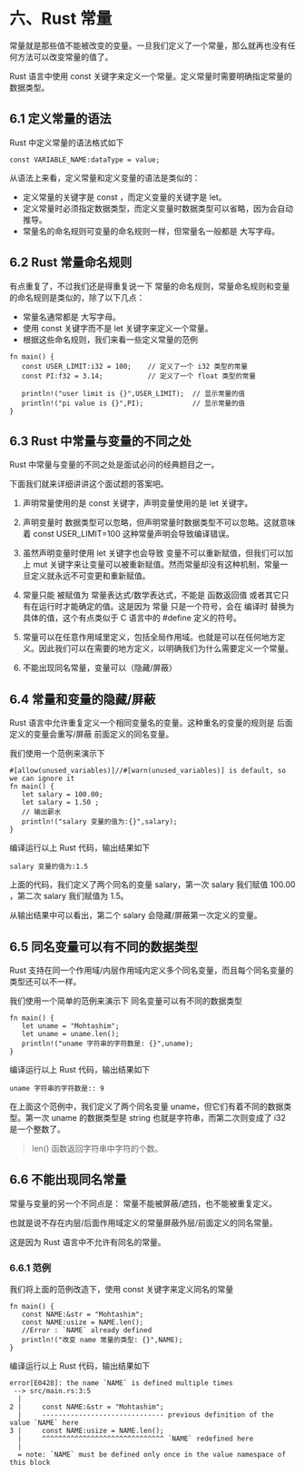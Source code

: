 # 六、Rust 常量

常量就是那些值不能被改变的变量。一旦我们定义了一个常量，那么就再也没有任何方法可以改变常量的值了。

Rust 语言中使用 const 关键字来定义一个常量。定义常量时需要明确指定常量的数据类型。

## 6.1 定义常量的语法

Rust 中定义常量的语法格式如下

```
const VARIABLE_NAME:dataType = value;
```

从语法上来看，定义常量和定义变量的语法是类似的：
- 定义常量的关键字是 const ，而定义变量的关键字是 let。
- 定义常量时必须指定数据类型，而定义变量时数据类型可以省略，因为会自动推导。
- 常量名的命名规则可变量的命名规则一样，但常量名一般都是 大写字母。

## 6.2 Rust 常量命名规则

有点重复了，不过我们还是得重复说一下 常量的命名规则，常量命名规则和变量的命名规则是类似的，除了以下几点：
- 常量名通常都是 大写字母。
- 使用 const 关键字而不是 let 关键字来定义一个常量。
- 根据这些命名规则，我们来看一些定义常量的范例

```
fn main() {
   const USER_LIMIT:i32 = 100;    // 定义了一个 i32 类型的常量
   const PI:f32 = 3.14;           // 定义了一个 float 类型的常量

   println!("user limit is {}",USER_LIMIT);  // 显示常量的值
   println!("pi value is {}",PI);            // 显示常量的值
}
```

## 6.3 Rust 中常量与变量的不同之处

Rust 中常量与变量的不同之处是面试必问的经典题目之一。

下面我们就来详细讲讲这个面试题的答案吧。

1. 声明常量使用的是 const 关键字，声明变量使用的是 let 关键字。

2. 声明变量时 数据类型可以忽略，但声明常量时数据类型不可以忽略。这就意味着 const USER_LIMIT=100 这种常量声明会导致编译错误。

3. 虽然声明变量时使用 let 关键字也会导致 变量不可以重新赋值，但我们可以加上 mut 关键字来让变量可以被重新赋值。然而常量却没有这种机制，常量一旦定义就永远不可变更和重新赋值。

4. 常量只能 被赋值为 常量表达式/数学表达式，不能是 函数返回值 或者其它只有在运行时才能确定的值。这是因为 常量 只是一个符号，会在 编译时 替换为具体的值，这个有点类似于 C 语言中的 #define 定义的符号。

5. 常量可以在任意作用域里定义，包括全局作用域。也就是可以在任何地方定义。因此我们可以在需要的地方定义，以明确我们为什么需要定义一个常量。

6. 不能出现同名常量，变量可以（隐藏/屏蔽）

## 6.4 常量和变量的隐藏/屏蔽

Rust 语言中允许重复定义一个相同变量名的变量。这种重名的变量的规则是 后面定义的变量会重写/屏蔽 前面定义的同名变量。

我们使用一个范例来演示下

```
#[allow(unused_variables)]//#[warn(unused_variables)] is default, so we can ignore it
fn main() {
   let salary = 100.00;
   let salary = 1.50 ; 
   // 输出薪水
   println!("salary 变量的值为:{}",salary);
}
```

编译运行以上 Rust 代码，输出结果如下

```
salary 变量的值为:1.5
```

上面的代码，我们定义了两个同名的变量 salary，第一次 salary 我们赋值 100.00 ，第二次 salary 我们赋值为 1.5。

从输出结果中可以看出，第二个 salary 会隐藏/屏蔽第一次定义的变量。

## 6.5 同名变量可以有不同的数据类型

Rust 支持在同一个作用域/内层作用域内定义多个同名变量，而且每个同名变量的类型还可以不一样。

我们使用一个简单的范例来演示下 同名变量可以有不同的数据类型

```
fn main() {
   let uname = "Mohtashim";
   let uname = uname.len();
   println!("uname 字符串的字符数是: {}",uname);
}
```

编译运行以上 Rust 代码，输出结果如下

```
uname 字符串的字符数是:: 9
```

在上面这个范例中，我们定义了两个同名变量 uname，但它们有着不同的数据类型。第一次 uname 的数据类型是 string 也就是字符串，而第二次则变成了 i32 是一个整数了。

> len() 函数返回字符串中字符的个数。

## 6.6 不能出现同名常量

常量与变量的另一个不同点是： 常量不能被屏蔽/遮挡，也不能被重复定义。

也就是说不存在内层/后面作用域定义的常量屏蔽外层/前面定义的同名常量。

这是因为 Rust 语言中不允许有同名的常量。

### 6.6.1 范例

我们将上面的范例改造下，使用 const 关键字来定义同名的常量

```
fn main() {
   const NAME:&str = "Mohtashim";
   const NAME:usize = NAME.len(); 
   //Error : `NAME` already defined
   println!("改变 name 常量的类型: {}",NAME);
}
```
编译运行以上 Rust 代码，输出结果如下
```
error[E0428]: the name `NAME` is defined multiple times
 --> src/main.rs:3:5
  |
2 |     const NAME:&str = "Mohtashim";
  |     ------------------------------ previous definition of the value `NAME` here
3 |     const NAME:usize = NAME.len();
  |     ^^^^^^^^^^^^^^^^^^^^^^^^^^^^^^ `NAME` redefined here
  |
  = note: `NAME` must be defined only once in the value namespace of this block
```
